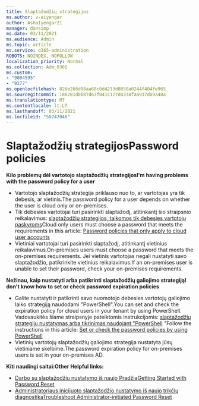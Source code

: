 ```yaml
---
title: Slaptažodžių strategijos
ms.author: v-aiyengar
author: AshaIyengar21
manager: dansimp
ms.date: 03/11/2021
ms.audience: Admin
ms.topic: article
ms.service: o365-administration
ROBOTS: NOINDEX, NOFOLLOW
localization_priority: Normal
ms.collection: Adm_O365
ms.custom:
- "9004595"
- "9277"
ms.openlocfilehash: 826e266d08aa68c0d4213d8058a0244f404fe965
ms.sourcegitcommit: 186281d0b87d67f041c127d4334faa937da9a48a
ms.translationtype: MT
ms.contentlocale: lt-LT
ms.lasthandoff: 03/11/2021
ms.locfileid: "50747046"
---
```

# <a name="password-policies"></a><span data-ttu-id="e834d-102">Slaptažodžių strategijos</span><span class="sxs-lookup"><span data-stu-id="e834d-102">Password policies</span></span>

<span data-ttu-id="e834d-103">**Kilo problemų dėl vartotojo slaptažodžių strategijos**</span><span class="sxs-lookup"><span data-stu-id="e834d-103">**I'm having problems with the password policy for a user**</span></span>

- <span data-ttu-id="e834d-104">Vartotojo slaptažodžių strategija priklauso nuo to, ar vartotojas yra tik debesis, ar vietinis.</span><span class="sxs-lookup"><span data-stu-id="e834d-104">The password policy for a user depends on whether the user is cloud only or on-premises.</span></span>
- <span data-ttu-id="e834d-105">Tik debesies vartotojai turi pasirinkti slaptažodį, atitinkantį šio straipsnio reikalavimus: [slaptažodžių strategijos, taikomos tik debesies vartotojų paskyroms](https://docs.microsoft.com/azure/active-directory/authentication/concept-sspr-policy?WT.mc_id=Portal-Microsoft_Azure_Support#password-policies-that-only-apply-to-cloud-user-accounts)</span><span class="sxs-lookup"><span data-stu-id="e834d-105">Cloud only users must choose a password that meets the requirements in this article: [Password policies that only apply to cloud user accounts](https://docs.microsoft.com/azure/active-directory/authentication/concept-sspr-policy?WT.mc_id=Portal-Microsoft_Azure_Support#password-policies-that-only-apply-to-cloud-user-accounts)</span></span>
- <span data-ttu-id="e834d-106">Vietiniai vartotojai turi pasirinkti slaptažodį, atitinkantį vietinius reikalavimus.</span><span class="sxs-lookup"><span data-stu-id="e834d-106">On-premises users must choose a password that meets the on-premises requirements.</span></span> <span data-ttu-id="e834d-107">Jei vietinis vartotojas negali nustatyti savo slaptažodžio, patikrinkite vietinius reikalavimus.</span><span class="sxs-lookup"><span data-stu-id="e834d-107">If an on-premises user is unable to set their password, check your on-premises requirements.</span></span>

<span data-ttu-id="e834d-108">**Nežinau, kaip nustatyti arba patikrinti slaptažodžių galiojimo strategiją**</span><span class="sxs-lookup"><span data-stu-id="e834d-108">**I don't know how to set or check password expiration policies**</span></span>

- <span data-ttu-id="e834d-109">Galite nustatyti ir patikrinti savo nuomotojo debesies vartotojų galiojimo laiko strategiją naudodami "PowerShell".</span><span class="sxs-lookup"><span data-stu-id="e834d-109">You can set and check the expiration policy for cloud users in your tenant by using PowerShell.</span></span> <span data-ttu-id="e834d-110">Vadovaukitės šiame straipsnyje pateiktomis instrukcijomis: [slaptažodžių strategijų nustatymas arba tikrinimas naudojant "PowerShell](https://docs.microsoft.com/azure/active-directory/authentication/concept-sspr-policy?WT.mc_id=Portal-Microsoft_Azure_Support#set-or-check-the-password-policies-by-using-powershell) "</span><span class="sxs-lookup"><span data-stu-id="e834d-110">Follow the instructions in this article: [Set or check the password policies by using PowerShell](https://docs.microsoft.com/azure/active-directory/authentication/concept-sspr-policy?WT.mc_id=Portal-Microsoft_Azure_Support#set-or-check-the-password-policies-by-using-powershell)</span></span>
- <span data-ttu-id="e834d-111">Vietinių vartotojų slaptažodžių galiojimo strategija nustatyta jūsų vietiniame skelbime.</span><span class="sxs-lookup"><span data-stu-id="e834d-111">The password expiration policy for on-premises users is set in your on-premises AD.</span></span>

<span data-ttu-id="e834d-112">**Kiti naudingi saitai:**</span><span class="sxs-lookup"><span data-stu-id="e834d-112">**Other Helpful links:**</span></span>
- [<span data-ttu-id="e834d-113">Darbo su slaptažodžiu nustatymo iš naujo Pradžia</span><span class="sxs-lookup"><span data-stu-id="e834d-113">Getting Started with Password Reset</span></span>](https://docs.microsoft.com/azure/active-directory/authentication/concept-sspr-policy?WT.mc_id=Portal-Microsoft_Azure_Support#set-or-check-the-password-policies-by-using-powershell)
- [<span data-ttu-id="e834d-114">Administratoriaus inicijuoto slaptažodžio nustatymo iš naujo trikčių diagnostika</span><span class="sxs-lookup"><span data-stu-id="e834d-114">Troubleshoot Administrator-initiated Password Reset</span></span>](https://docs.microsoft.com/azure/active-directory/active-directory-passwords-troubleshoot?WT.mc_id=Portal-Microsoft_Azure_Support#troubleshoot-the-password-reset-portal)
